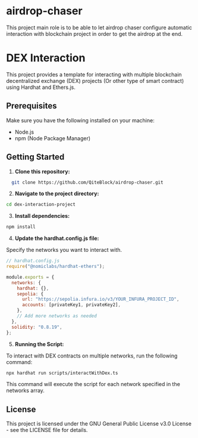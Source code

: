 # airdrop-chaser

This project main role is to be able to let airdrop chaser configure automatic interaction with blockchain project in order to get the airdrop at the end.

# DEX Interaction

This project provides a template for interacting with multiple blockchain decentralized exchange (DEX) projects (Or other type of smart contract) using Hardhat and Ethers.js.

## Prerequisites

Make sure you have the following installed on your machine:

- Node.js
- npm (Node Package Manager)

## Getting Started

1. **Clone this repository:**

```bash
  git clone https://github.com/QiteBlock/airdrop-chaser.git
```

2. **Navigate to the project directory:**

```bash
cd dex-interaction-project
```

3. **Install dependencies:**

```bash
npm install
```

4. **Update the hardhat.config.js file:**

Specify the networks you want to interact with.

```javascript
// hardhat.config.js
require("@nomiclabs/hardhat-ethers");

module.exports = {
  networks: {
    hardhat: {},
    sepolia: {
      url: "https://sepolia.infura.io/v3/YOUR_INFURA_PROJECT_ID",
      accounts: [privateKey1, privateKey2],
    },
    // Add more networks as needed
  },
  solidity: "0.8.19",
};
```

5. **Running the Script:**

To interact with DEX contracts on multiple networks, run the following command:

```bash
npx hardhat run scripts/interactWithDex.ts
```

This command will execute the script for each network specified in the networks array.

## License

This project is licensed under the GNU General Public License v3.0 License - see the LICENSE file for details.
